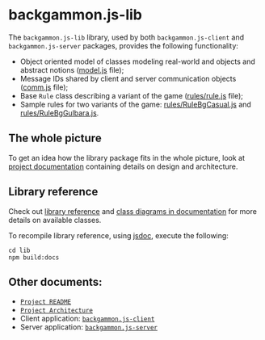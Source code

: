 # backgammon.js-lib

The `backgammon.js-lib` library, used by both `backgammon.js-client` and `backgammon.js-server` packages, provides the following functionality:

- Object oriented model of classes modeling real-world and objects and abstract notions ([model.js](model.js) file);
- Message IDs shared by client and server communication objects ([comm.js](comm.js) file);
- Base `Rule` class describing a variant of the game ([rules/rule.js](rules/rule.js) file);
- Sample rules for two variants of the game: [rules/RuleBgCasual.js](rules/RuleBgCasual.js) and [rules/RuleBgGulbara.js](rules/RuleBgGulbara.js).

## The whole picture

To get an idea how the library package fits in the whole picture, look at
[project documentation](../docs/README.md) containing details on design and architecture.

## Library reference

Check out [library reference](https://cdn.rawgit.com/quasoft/backgammonjs/master/docs/backgammon.js-lib/0.0.1/index.html) and [class diagrams in documentation](../docs/README.md#model-classes) for more details on available classes.

To recompile library reference, using [jsdoc](http://usejsdoc.org/), execute the following:

```
cd lib
npm build:docs
```

## Other documents:

- [`Project README`](../README.md)
- [`Project Architecture`](../doc/README.md)
- Client application: [`backgammon.js-client`](../app/browser/README.md)
- Server application: [`backgammon.js-server`](../app/server/README.md)
